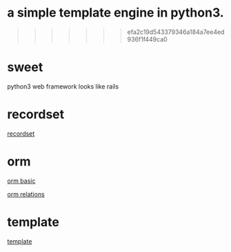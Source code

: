 
# a simple template engine in python3.
>>>>>>> efa2c19d543379346a184a7ee4ed936f1f449ca0

# sweet
python3 web framework looks like rails

# recordset
[recordset](./_docs/recordset.md)

# orm
[orm basic](./_docs/orm_basic.md)

[orm relations](./_docs/orm_relations.md)

# template
[template](./_docs/template.md)

